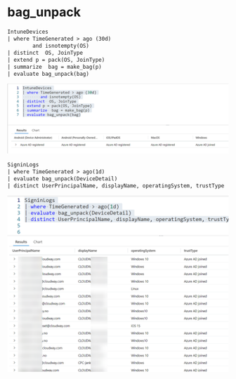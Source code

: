 # bag\_unpack

```
IntuneDevices
| where TimeGenerated > ago (30d)
        and isnotempty(OS)
| distinct  OS, JoinType
| extend p = pack(OS, JoinType)
| summarize  bag = make_bag(p)
| evaluate bag_unpack(bag)
```

![](<../../../.gitbook/assets/image (1).png>)

```
SigninLogs
| where TimeGenerated > ago(1d)
| evaluate bag_unpack(DeviceDetail)
| distinct UserPrincipalName, displayName, operatingSystem, trustType
```

![](<../../../.gitbook/assets/image (6).png>)
